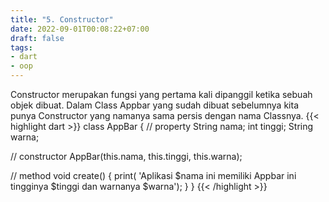 ```yaml
---
title: "5. Constructor"
date: 2022-09-01T00:08:22+07:00
draft: false
tags:
- dart
- oop
---
```


Constructor merupakan fungsi yang pertama kali dipanggil ketika sebuah objek dibuat. Dalam Class Appbar yang sudah dibuat sebelumnya kita punya Constructor yang namanya sama persis dengan nama Classnya.
{{< highlight dart >}}
class AppBar {
  // property
  String nama;
  int tinggi;
  String warna;

  // constructor
  AppBar(this.nama, this.tinggi, this.warna);

  // method
  void create() {
    print(
        'Aplikasi $nama ini memiliki Appbar ini tingginya $tinggi dan warnanya $warna');
  }
}
{{< /highlight >}}